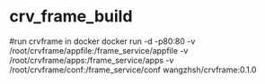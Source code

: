 # crv_frame_build

#run crvframe in docker
docker run -d -p80:80 -v /root/crvframe/appfile:/frame_service/appfile -v /root/crvframe/apps:/frame_service/apps -v /root/crvframe/conf:/frame_service/conf wangzhsh/crvframe:0.1.0 
